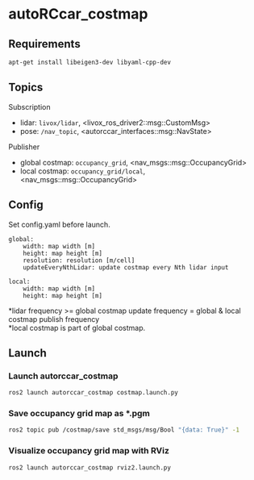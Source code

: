 # autoRCcar_costmap

## Requirements
```bash
apt-get install libeigen3-dev libyaml-cpp-dev
```
## Topics
Subscription
- lidar: ```livox/lidar```, <livox_ros_driver2::msg::CustomMsg> 
- pose: ```/nav_topic```, <autorccar_interfaces::msg::NavState>

Publisher
- global costmap: ```occupancy_grid```, <nav_msgs::msg::OccupancyGrid>
- local costmap: ```occupancy_grid/local```, <nav_msgs::msg::OccupancyGrid>

## Config 
Set config.yaml before launch.  
``` 
global: 
    width: map width [m]  
    height: map height [m]  
    resolution: resolution [m/cell]  
    updateEveryNthLidar: update costmap every Nth lidar input  

local:
    width: map width [m]  
    height: map height [m]  
```  

*lidar frequency >= global costmap update frequency = global & local costmap publish frequency  
*local costmap is part of global costmap.

## Launch
### Launch autorccar_costmap 
```bash
ros2 launch autorccar_costmap costmap.launch.py
```
### Save occupancy grid map as *.pgm
```bash
ros2 topic pub /costmap/save std_msgs/msg/Bool "{data: True}" -1
```
### Visualize occupancy grid map with RViz
```bash
ros2 launch autorccar_costmap rviz2.launch.py  
```

